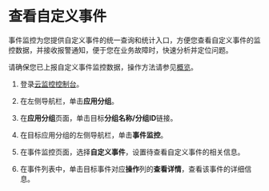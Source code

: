 # 查看自定义事件

事件监控为您提供自定义事件的统一查询和统计入口，方便您查看自定义事件的监控数据，并接收报警通知，便于您在业务故障时，快速分析并定位问题。

请确保您已上报自定义事件监控数据，操作方法请参见[概览](/cn.zh-CN/事件监控/自定义事件/上报事件监控数据/概览.md)。

1.  登录[云监控控制台](https://cloudmonitor.console.aliyun.com)。

2.  在左侧导航栏，单击**应用分组**。

3.  在**应用分组**页面，单击目标**分组名称/分组ID**链接。

4.  在目标应用分组的左侧导航栏，单击**事件监控**。

5.  在事件监控页面，选择**自定义事件**，设置待查看自定义事件的相关信息。

6.  在事件列表中，单击目标事件对应**操作**列的**查看详情**，查看该事件的详细信息。


